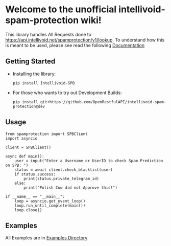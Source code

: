 # Welcome to the unofficial intellivoid-spam-protection wiki!

This library handles All Requests done to https://api.intellivoid.net/spamprotection/v1/lookup. To understand how this is meant to be used, please see read the following [Documentation](https://github.com/OpenRestfulAPI/intellivoid-spam-protection/wiki)

## Getting Started
- Installing the library:
 
    `pip install Intellivoid-SPB`

- For those who wants to try out Development Builds:

    `pip install git+https://github.com/OpenRestfulAPI/intellivoid-spam-protection@dev`

## Usage

```
from spamprotection import SPBClient
import asyncio

client = SPBClient()

async def main():
    user = input("Enter a Username or UserID to check Spam Prediction on SPB: ")
    status = await client.check_blacklist(user)
    if status.success:
        print(status.private_telegram_id)
    else:
        print("Polish Cow did not Approve this!")

if __name__ == "__main__":
    loop = asyncio.get_event_loop()
    loop.run_until_complete(main())
    loop.close()
```

## Examples

All Examples are in [Examples Directory](https://github.com/OpenRestfulAPI/intellivoid-spam-protection/tree/master/examples)